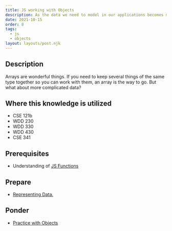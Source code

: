 ```yaml
---
title: JS working with Objects
description: As the data we need to model in our applications becomes more complex simple arrays often fall short. Enter Objects.
date: 2021-10-15
order: 8
tags:
  - js
  - objects
layout: layouts/post.njk
---
```


## Description

Arrays are wonderful things. If you need to keep several things of the same type together so you can work with them, an array is the way to go. But what about more complicated data?

## Where this knowledge is utilized

- CSE 121b
- WDD 230
- WDD 330
- WDD 430
- CSE 341

## Prerequisites

- Understanding of [JS Functions](../../js/organizing-functions)

## Prepare

- [Representing Data.](prepare1/)

## Ponder

- [Practice with Objects](ponder1/)
